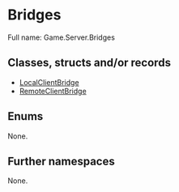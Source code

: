 ﻿
# Bridges

Full name: Game.Server.Bridges

## Classes, structs and/or records

* [LocalClientBridge](LocalClientBridge.md)
* [RemoteClientBridge](RemoteClientBridge.md)

## Enums

None.

## Further namespaces

None.

